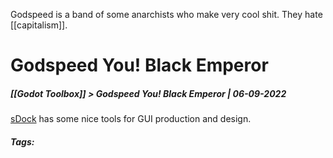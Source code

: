 Godspeed is a band of some anarchists who make very cool shit. They hate [[capitalism]].

# Godspeed You! Black Emperor
##### [[Godot Toolbox]] > Godspeed You! Black Emperor | 06-09-2022

[sDock](https://apafey.itch.io/godot-editor-plugin-sdock-free) has some nice tools for GUI production and design.

##### Tags: 